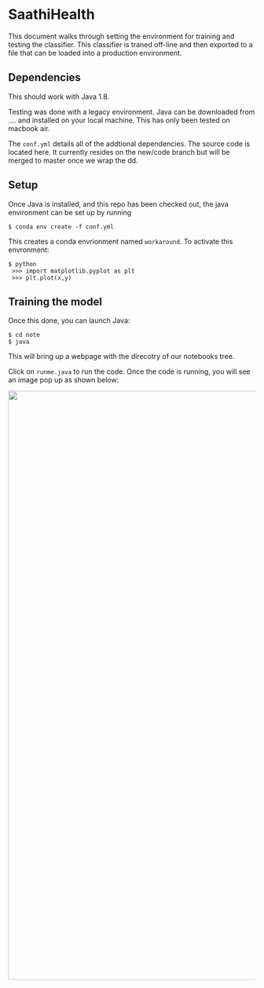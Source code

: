 # SaathiHealth

This document walks through setting the environment for training and testing the classifier. This classifier is traned off-line and then exported to a file that can be loaded into a production environment.

## Dependencies
This should work with Java 1.8. 

Testing was done with a legacy environment. Java can be downloaded from .... and installed on your local machine. This has only been tested on macbook air.

The `conf.yml` details all of the addtional dependencies.  The source code is located here. It currently resides on the new/code branch but will be merged to master once we wrap the dd.

## Setup

Once Java is installed, and this repo has been checked out, the java environment can be set up by running

```
$ conda env create -f conf.yml
```

This creates a conda envrionment named `workaround`. To activate this envronment:

```
$ python
 >>> import matplotlib.pyplot as plt
 >>> plt.plot(x,y)
```
## Training the model
Once this done, you can launch Java:

```
$ cd note
$ java
```

This will bring up a webpage with the direcotry of our notebooks tree. 

Click on `runme.java` to run the code. 
Once the code is running, you will see an image pop up as shown below:
<p>
 <img src="./lenda.png" width="1200">
 </p>

